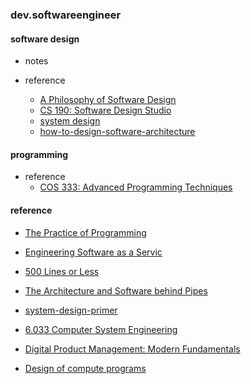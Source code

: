 
### dev.softwareengineer  


#### software design  
* notes  

* reference  
    - [A Philosophy of Software Design](https://read.amazon.com/?asin=B09B8LFKQL&ref_=kwl_kr_iv_rec_1&language=en-US)  
    - [CS 190: Software Design Studio](https://web.stanford.edu/~ouster/cgi-bin/cs190-winter21/index.php)  
    - [system design](https://www.karanpratapsingh.com/courses/system-design/what-is-system-design)   
    - [how-to-design-software-architecture](https://www.lucidchart.com/blog/how-to-design-software-architecture)  


#### programming 
* reference  
    - [COS 333: Advanced Programming Techniques](https://www.cs.princeton.edu/courses/archive/spring19/cos333/)  


#### reference  
* [The Practice of Programming](https://book.douban.com/subject/1459281/)
* [Engineering Software as a Servic](http://www.saasbook.info/videos)
* [500 Lines or Less](https://aosabook.org/en/index.html)
* [The Architecture and Software behind Pipes](https://www.pipes.digital/blog/8/The%20Architecture%20and%20Software%20behind%20Pipes)  
* [system-design-primer](https://github.com/donnemartin/system-design-primer)

* [6.033 Computer System Engineering](http://web.mit.edu/6.033/www/general.shtml)
* [Digital Product Management: Modern Fundamentals](https://www.coursera.org/learn/uva-darden-digital-product-management/home/welcome)
* [Design of compute programs](https://classroom.udacity.com/courses/cs212)


